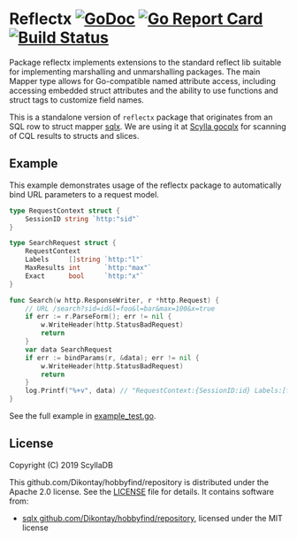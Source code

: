 # Reflectx [![GoDoc](http://img.shields.io/badge/go-documentation-blue.svg?style=flat-square)](http://godoc.org/github.com/scylladb/go-reflectx) [![Go Report Card](https://goreportcard.com/badge/github.com/scylladb/go-reflectx)](https://goreportcard.com/report/github.com/scylladb/go-reflectx) [![Build Status](https://travis-ci.org/scylladb/go-reflectx.svg?branch=master)](https://travis-ci.org/scylladb/go-reflectx)

Package reflectx implements extensions to the standard reflect lib suitable for implementing marshalling and unmarshalling packages.
The main Mapper type allows for Go-compatible named attribute access, including accessing embedded struct attributes and the ability to use functions and struct tags to customize field names.

This is a standalone version of `reflectx` package that originates from an SQL row to struct mapper [sqlx](https://github.com/jmoiron/sqlx).
We are using it at [Scylla gocqlx](https://github.com/scylladb/gocqlx) for scanning of CQL results to structs and slices.

## Example

This example demonstrates usage of the reflectx package to automatically bind URL parameters to a request model.

```go
type RequestContext struct {
	SessionID string `http:"sid"`
}

type SearchRequest struct {
	RequestContext
	Labels     []string `http:"l"`
	MaxResults int      `http:"max"`
	Exact      bool     `http:"x"`
}

func Search(w http.ResponseWriter, r *http.Request) {
	// URL /search?sid=id&l=foo&l=bar&max=100&x=true
	if err := r.ParseForm(); err != nil {
		w.WriteHeader(http.StatusBadRequest)
		return
	}
	var data SearchRequest
	if err := bindParams(r, &data); err != nil {
		w.WriteHeader(http.StatusBadRequest)
		return
	}
	log.Printf("%+v", data) // "RequestContext:{SessionID:id} Labels:[foo bar] MaxResults:100 Exact:true}"
}
```

See the full example in [example_test.go](example_test.go).

## License

Copyright (C) 2019 ScyllaDB

This github.com/Dikontay/hobbyfind/repository is distributed under the Apache 2.0 license. See the [LICENSE](https://github.com/scylladb/go-reflectx/blob/master/LICENSE) file for details.
It contains software from:

* [sqlx github.com/Dikontay/hobbyfind/repository](https://github.com/jmoiron/sqlx), licensed under the MIT license
